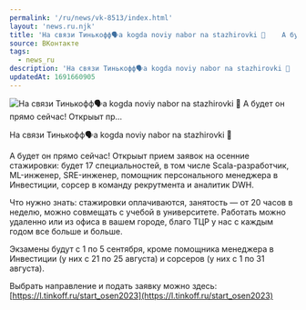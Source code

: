 ```yaml
---
permalink: '/ru/news/vk-8513/index.html'
layout: 'news.ru.njk'
title: 'На связи Тинькофф🗣a kogda noviy nabor na stazhirovki 👀    А будет он прямо сейчас! Открыыт пр…'
source: ВКонтакте
tags:
  - news_ru
description: 'На связи Тинькофф🗣a kogda noviy nabor na stazhirovki 👀    А будет он прямо сейчас! Открыыт пр…'
updatedAt: 1691660905
---
```

![На связи Тинькофф🗣a kogda noviy nabor na stazhirovki 👀    А будет он прямо сейчас! Открыыт пр…](https://sun9-43.userapi.com/impg/wsTHC_haYEMDadJgjD2Msos5Q6_m_aHA8fLh0w/__Q57wjKmKo.jpg?size=510x510&quality=95&sign=24329e5774269edf3784fcd158aa697b&c_uniq_tag=jgF_nZzfGuTC2-fo2OEbVXg1_SKqXo1LDy0-w_kV_q0&type=album)

На связи Тинькофф🗣a kogda noviy nabor na stazhirovki 👀

А будет он прямо сейчас! Открыыт прием заявок на осенние стажировки: будет 17 специальностей, в том числе Scala-разработчик, ML-инженер, SRE-инженер, помощник персонального менеджера в Инвестиции, сорсер в команду рекрутмента и аналитик DWH.

Что нужно знать: стажировки оплачиваются, занятость — от 20 часов в неделю, можно совмещать с учебой в университете. Работать можно удаленно или из офиса в вашем городе, благо ТЦР у нас с каждым годом все больше и больше.

Экзамены будут с 1 по 5 сентября, кроме помощника менеджера в Инвестиции (у них с 21 по 25 августа) и сорсеров (у них с 1 по 31 августа).

Выбрать направление и подать заявку можно здесь: [https://l.tinkoff.ru/start_osen2023](https://l.tinkoff.ru/start_osen2023)
